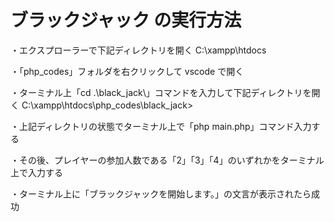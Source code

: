 # ブラックジャック の実行方法

・エクスプローラーで下記ディレクトリを開く
C:\xampp\htdocs

・「php_codes」フォルダを右クリックして vscode で開く

・ターミナル上「cd .\black_jack\」コマンドを入力して下記ディレクトリを開く
C:\xampp\htdocs\php_codes\black_jack>

・上記ディレクトリの状態でターミナル上で「php main.php」コマンド入力する

・その後、プレイヤーの参加人数である「2」「3」「4」のいずれかをターミナル上で入力する

・ターミナル上に「ブラックジャックを開始します。」の文言が表示されたら成功
